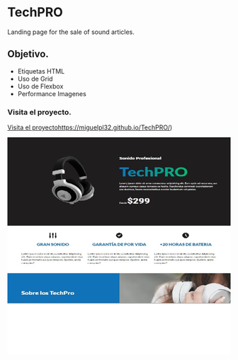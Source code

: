 # TechPRO
Landing page for the sale of sound articles.

## Objetivo.
+ Etiquetas HTML
+ Uso de Grid
+ Uso de Flexbox
+ Performance Imagenes

### Visita el proyecto.

[Visita el proyecto](https://miguelpl32.github.io/TechPRO/)https://miguelpl32.github.io/TechPRO/)

![](TechPRO.jpg)
